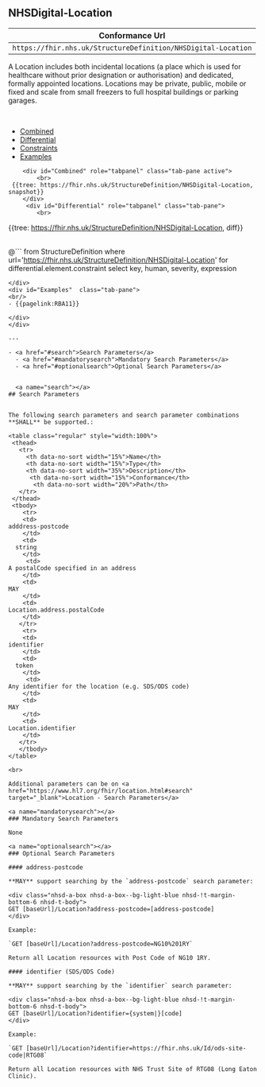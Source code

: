 ## NHSDigital-Location

| Conformance Url |
|--
 | `https://fhir.nhs.uk/StructureDefinition/NHSDigital-Location` |

A Location includes both incidental locations (a place which is used for healthcare without prior designation or authorisation) and dedicated, formally appointed locations. Locations may be private, public, mobile or fixed and scale from small freezers to full hospital buildings or parking garages.

<br>

<div class="nhsd-!t-margin-bottom-6">
    <ul class="nav nav-tabs" role="tablist">
        <li role="presentation"  class="active">
            <a href="#Combined" role="tab" data-toggle="tab">Combined</a>
        </li>
        <li role="presentation">
            <a href="#Differential" role="tab" data-toggle="tab">Differential</a>
        </li>
         <li role="presentation">
            <a href="#Constraints" role="tab" data-toggle="tab">Constraints</a>
        </li>
        <li role="presentation">
            <a href="#Examples" role="tab" data-toggle="tab">Examples</a>
        </li>
    </ul>
    <div class="tab-content snippet">
       
        <div id="Combined" role="tabpanel" class="tab-pane active">
            <br>
     {{tree: https://fhir.nhs.uk/StructureDefinition/NHSDigital-Location, snapshot}}
        </div>
         <div id="Differential" role="tabpanel" class="tab-pane">
            <br>
   {{tree: https://fhir.nhs.uk/StructureDefinition/NHSDigital-Location, diff}}
        </div>
         <div id="Constraints"  class="tab-pane">
<br/>
@```
from StructureDefinition
where url='https://fhir.nhs.uk/StructureDefinition/NHSDigital-Location'
for differential.element.constraint
select key, human, severity, expression
```
</div>
<div id="Examples"  class="tab-pane">
<br/>
- {{pagelink:RBA11}}

</div>
</div>

---

- <a href="#search">Search Parameters</a>
  - <a href="#mandatorysearch">Mandatory Search Parameters</a>
  - <a href="#optionalsearch">Optional Search Parameters</a>
  

  <a name="search"></a>
## Search Parameters


The following search parameters and search parameter combinations **SHALL** be supported.:

<table class="regular" style="width:100%">
 <thead>
   <tr>
     <th data-no-sort width="15%">Name</th>
     <th data-no-sort width="15%">Type</th>
     <th data-no-sort width="35%">Description</th>
      <th data-no-sort width="15%">Conformance</th>
       <th data-no-sort width="20%">Path</th>
   </tr>
 </thead>
 <tbody>   
    <tr>
    <td>
adddress-postcode 
    </td>
    <td>
  string
    </td>
     <td>
A postalCode specified in an address
    </td>
    <td>
MAY
    </td>
    <td>
Location.address.postalCode
    </td>
   </tr>
    <tr>
    <td>
identifier 
    </td>
    <td>
  token
    </td>
     <td>
Any identifier for the location (e.g. SDS/ODS code)
    </td>
    <td>
MAY
    </td>
    <td>
Location.identifier
    </td>
   </tr>
   </tbody>
</table>

<br> 

Additional parameters can be on <a href="https://www.hl7.org/fhir/location.html#search" target="_blank">Location - Search Parameters</a>

<a name="mandatorysearch"></a>
### Mandatory Search Parameters

None

<a name="optionalsearch"></a>
### Optional Search Parameters

#### address-postcode

**MAY** support searching by the `address-postcode` search parameter:

<div class="nhsd-a-box nhsd-a-box--bg-light-blue nhsd-!t-margin-bottom-6 nhsd-t-body">
GET [baseUrl]/Location?address-postcode=[address-postcode] 
</div>

Example: 

`GET [baseUrl]/Location?address-postcode=NG10%201RY`

Return all Location resources with Post Code of NG10 1RY.

#### identifier (SDS/ODS Code)

**MAY** support searching by the `identifier` search parameter:

<div class="nhsd-a-box nhsd-a-box--bg-light-blue nhsd-!t-margin-bottom-6 nhsd-t-body">
GET [baseUrl]/Location?identifier={system|}[code]  
</div>

Example:

`GET [baseUrl]/Location?identifier=https://fhir.nhs.uk/Id/ods-site-code|RTG08`

Return all Location resources with NHS Trust Site of RTG08 (Long Eaton Clinic).
